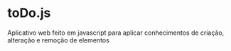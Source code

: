 # toDo.js
Aplicativo web feito em javascript para aplicar conhecimentos de criação, alteração e remoção de elementos 
